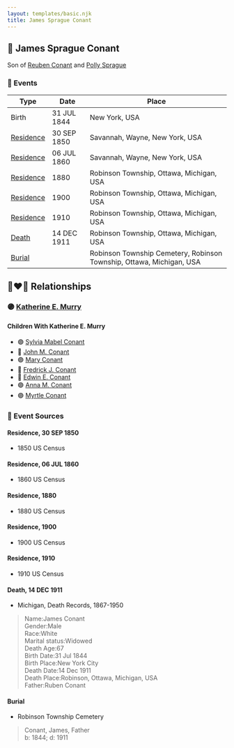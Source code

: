 ```yaml
---
layout: templates/basic.njk
title: James Sprague Conant
---
```

## 🔵 James Sprague Conant

Son of [Reuben Conant](/people/7/72221832) and [Polly Sprague](/people/5/53927626)

### 📆 Events

Type | Date | Place
------ | ------ | ------
Birth | 31 JUL 1844 | New York, USA
[Residence](#event-1) | 30 SEP 1850 | Savannah, Wayne, New York, USA
[Residence](#event-2) | 06 JUL 1860 | Savannah, Wayne, New York, USA
[Residence](#event-3) | 1880 | Robinson Township, Ottawa, Michigan, USA
[Residence](#event-4) | 1900 | Robinson Township, Ottawa, Michigan, USA
[Residence](#event-5) | 1910 | Robinson Township, Ottawa, Michigan, USA
[Death](#event-6) | 14 DEC 1911 | Robinson Township, Ottawa, Michigan, USA
[Burial](#event-7) |  | Robinson Township Cemetery, Robinson Township, Ottawa, Michigan, USA

## 👩‍❤️‍👨 Relationships

### 🟣 [Katherine E. Murry](/people/2/25746290)

#### Children With Katherine E. Murry
* 🟣 [Sylvia Mabel Conant](/people/8/88275832)
* 🔵 [John M. Conant](/people/3/38989658)
* 🟣 [Mary Conant](/people/9/9630521)
* 🔵 [Fredrick J. Conant](/people/8/80092500)
* 🔵 [Edwin E. Conant](/people/9/92758405)
* 🟣 [Anna M. Conant](/people/3/39387550)
* 🟣 [Myrtle Conant](/people/5/54992094)
### 📰 Event Sources

#### <a id="event-1"></a> Residence, 30 SEP 1850
* 1850 US Census

#### <a id="event-2"></a> Residence, 06 JUL 1860
* 1860 US Census

#### <a id="event-3"></a> Residence, 1880
* 1880 US Census

#### <a id="event-4"></a> Residence, 1900
* 1900 US Census

#### <a id="event-5"></a> Residence, 1910
* 1910 US Census

#### <a id="event-6"></a> Death, 14 DEC 1911
* Michigan, Death Records, 1867-1950
>   
  > Name:James Conant  
  > Gender:Male  
  > Race:White  
  > Marital status:Widowed  
  > Death Age:67  
  > Birth Date:31 Jul 1844  
  > Birth Place:New York City  
  > Death Date:14 Dec 1911  
  > Death Place:Robinson, Ottawa, Michigan, USA  
  > Father:Ruben Conant

#### <a id="event-7"></a> Burial
* Robinson Township Cemetery
>   
  > Conant, James, Father  
  > b: 1844; d: 1911